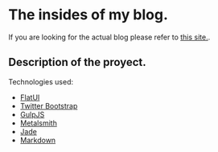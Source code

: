 The insides of my blog.
=======================

If you are looking for the actual blog please refer to [this site.](http://rodkings.plethora.com.mx/).



Description of the proyect.
---------------------------

Technologies used:

- [FlatUI](http://designmodo.github.io/Flat-UI/)
- [Twitter Bootstrap](http://getbootstrap.com)
- [GulpJS](http://gulpjs.com)
- [Metalsmith](http://www.metalsmith.io)
- [Jade](http://jade-lang.com)
- [Markdown](http://daringfireball.net/projects/markdown/)
